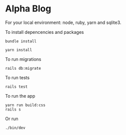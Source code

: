 # Alpha Blog

For your local environment: node, ruby, yarn and sqlite3.

To install depencencies and packages
```
bundle install

yarn install
```

To run migrations
```
rails db:migrate
```

To run tests
```
rails test
```


To run the app

```
yarn run build:css
rails s
```

Or run
```
./bin/dev
```

